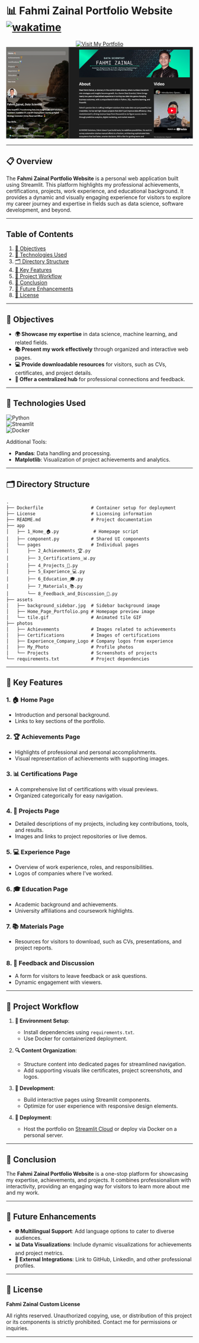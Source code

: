# **📊 Fahmi Zainal Portfolio Website** [![wakatime](https://wakatime.com/badge/user/ae82a943-125e-489a-a656-e35fe84d587b/project/81353421-ab92-4d3f-abcc-80983a383efa.svg)](https://wakatime.com/badge/user/ae82a943-125e-489a-a656-e35fe84d587b/project/81353421-ab92-4d3f-abcc-80983a383efa)

<!-- Badge to Visit My Portfolio -->
<div align="center"> 
    <a href="https://fahmizainal-portfolio.streamlit.app/">
        <img src="https://img.shields.io/badge/Visit%20My%20Portfolio-brightgreen?style=for-the-badge&logo=streamlit" alt="Visit My Portfolio"/>
    </a>
</div>

<!-- Badge to Visit My Portfolio -->
<div align="center">
    <!-- Image as a link -->
    <a href="https://img.shields.io/badge/Visit%20My%20Portfolio-Streamlit%20App-brightgreen?style=for-the-badge&logo=streamlit">
        <img src="assets/Home_Page_Portfolio.png" alt="Home Page Portfolio" style="max-width:100%;">
    </a>
</div>

---

## **📋 Overview**

The **Fahmi Zainal Portfolio Website** is a personal web application built using Streamlit. This platform highlights my professional achievements, certifications, projects, work experience, and educational background. It provides a dynamic and visually engaging experience for visitors to explore my career journey and expertise in fields such as data science, software development, and beyond.

---

## **Table of Contents**

1. [🎯 Objectives](#-objectives)  
2. [🔧 Technologies Used](#-technologies-used)  
3. [🗂️ Directory Structure](#-directory-structure)  
4. [📁 Key Features](#-key-features)  
5. [🔄 Project Workflow](#-project-workflow)  
6. [🎉 Conclusion](#-conclusion)  
7. [🔮 Future Enhancements](#-future-enhancements)  
8. [📜 License](#-license)  

---

## **🎯 Objectives**

- **🌍 Showcase my expertise** in data science, machine learning, and related fields.  
- **📚 Present my work effectively** through organized and interactive web pages.  
- **💻 Provide downloadable resources** for visitors, such as CVs, certificates, and project details.  
- **🔗 Offer a centralized hub** for professional connections and feedback.  

---

## **🔧 Technologies Used**

![Python](https://img.shields.io/badge/python-3670A0?style=for-the-badge&logo=python&logoColor=ffdd54)  
![Streamlit](https://img.shields.io/badge/Streamlit-%23FF4B4B.svg?style=for-the-badge&logo=Streamlit&logoColor=white)  
![Docker](https://img.shields.io/badge/Docker-%230db7ed.svg?style=for-the-badge&logo=docker&logoColor=white)

Additional Tools:  
- **Pandas**: Data handling and processing.  
- **Matplotlib**: Visualization of project achievements and analytics.  

---

## **🗂️ Directory Structure**

```plaintext
.
├── Dockerfile                  # Container setup for deployment
├── License                     # Licensing information
├── README.md                   # Project documentation
├── app
│   ├── 1_Home_🏠.py             # Homepage script
│   ├── component.py            # Shared UI components
│   └── pages                   # Individual pages
│       ├── 2_Achievements_🏆.py
│       ├── 3_Certifications_📊.py
│       ├── 4_Projects_💼.py
│       ├── 5_Experience_💻.py
│       ├── 6_Education_🎓.py
│       ├── 7_Materials_📚.py
│       └── 8_Feedback_and_Discussion_💬.py
├── assets
│   ├── background_sidebar.jpg  # Sidebar background image
│   ├── Home_Page_Portfolio.png # Homepage preview image
│   └── tile.gif                # Animated tile GIF
├── photos
│   ├── Achievements            # Images related to achievements
│   ├── Certifications          # Images of certifications
│   ├── Experience_Company_Logo # Company logos from experience
│   ├── My_Photo                # Profile photos
│   └── Projects                # Screenshots of projects
└── requirements.txt            # Project dependencies
```

---

## **📁 Key Features**

### 1. **🏠 Home Page**
- Introduction and personal background.  
- Links to key sections of the portfolio.

### 2. **🏆 Achievements Page**
- Highlights of professional and personal accomplishments.  
- Visual representation of achievements with supporting images.

### 3. **📊 Certifications Page**
- A comprehensive list of certifications with visual previews.  
- Organized categorically for easy navigation.

### 4. **💼 Projects Page**
- Detailed descriptions of my projects, including key contributions, tools, and results.  
- Images and links to project repositories or live demos.

### 5. **💻 Experience Page**
- Overview of work experience, roles, and responsibilities.  
- Logos of companies where I’ve worked.

### 6. **🎓 Education Page**
- Academic background and achievements.  
- University affiliations and coursework highlights.

### 7. **📚 Materials Page**
- Resources for visitors to download, such as CVs, presentations, and project reports.

### 8. **💬 Feedback and Discussion**
- A form for visitors to leave feedback or ask questions.  
- Dynamic engagement with viewers.  

---

## **🔄 Project Workflow**

1. **📂 Environment Setup**:
   - Install dependencies using `requirements.txt`.  
   - Use Docker for containerized deployment.  

2. **🔍 Content Organization**:
   - Structure content into dedicated pages for streamlined navigation.  
   - Add supporting visuals like certificates, project screenshots, and logos.  

3. **🧩 Development**:
   - Build interactive pages using Streamlit components.  
   - Optimize for user experience with responsive design elements.  

4. **🚀 Deployment**:
   - Host the portfolio on [Streamlit Cloud](https://streamlit.io/cloud) or deploy via Docker on a personal server.  

---

## **🎉 Conclusion**

The **Fahmi Zainal Portfolio Website** is a one-stop platform for showcasing my expertise, achievements, and projects. It combines professionalism with interactivity, providing an engaging way for visitors to learn more about me and my work.

---

## **🔮 Future Enhancements**

- **🌐 Multilingual Support**: Add language options to cater to diverse audiences.  
- **📊 Data Visualizations**: Include dynamic visualizations for achievements and project metrics.  
- **🔗 External Integrations**: Link to GitHub, LinkedIn, and other professional profiles.  

---

## **📜 License**

**Fahmi Zainal Custom License**

All rights reserved. Unauthorized copying, use, or distribution of this project or its components is strictly prohibited. Contact me for permissions or inquiries.

---